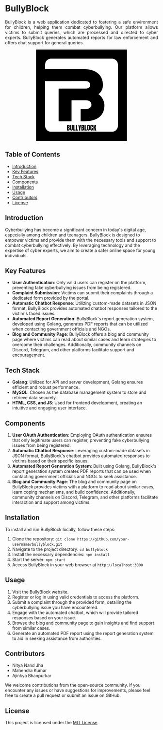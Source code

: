 # BullyBlock
<p align="justify">
BullyBlock is a web application dedicated to fostering a safe environment for children, helping them combat cyberbullying. Our platform allows victims to submit queries, which are processed and directed to cyber experts. BullyBlock generates automated reports for law enforcement and offers chat support for general queries.
</p>

<p align="center">
<img src="https://github.com/Shunux-Stuxnet/BullyBlock/blob/main/Report/images/BullyBlock.png" width="300" alt="BullyBlock Logo">
</p>

## Table of Contents

- [Introduction](#introduction)
- [Key Features](#key-features)
- [Tech Stack](#tech-stack)
- [Components](#components)
- [Installation](#installation)
- [Usage](#usage)
- [Contributors](#contributors)
- [License](#license)

## Introduction

Cyberbullying has become a significant concern in today's digital age, especially among children and teenagers. BullyBlock is designed to empower victims and provide them with the necessary tools and support to combat cyberbullying effectively. By leveraging technology and the expertise of cyber experts, we aim to create a safer online space for young individuals.

## Key Features

- **User Authentication**: Only valid users can register on the platform, preventing fake cyberbullying issues from being registered.
- **Complaint Submission**: Victims can submit their complaints through a dedicated form provided by the portal.
- **Automatic Chatbot Response**: Utilizing custom-made datasets in JSON format, BullyBlock provides automated chatbot responses tailored to the victim's faced issues.
- **Automated Report Generation**: BullyBlock's report generation system, developed using Golang, generates PDF reports that can be utilized when contacting government officials and NGOs.
- **Blog and Community Page**: BullyBlock offers a blog and community page where victims can read about similar cases and learn strategies to overcome their challenges. Additionally, community channels on Discord, Telegram, and other platforms facilitate support and encouragement.

## Tech Stack

- **Golang**: Utilized for API and server development, Golang ensures efficient and robust performance.
- **MySQL**: Chosen as the database management system to store and retrieve data securely.
- **HTML, CSS, and JS**: Used for frontend development, creating an intuitive and engaging user interface.

## Components

1. **User OAuth Authentication**: Employing OAuth authentication ensures that only legitimate users can register, preventing fake cyberbullying issues from being registered.
2. **Automatic Chatbot Response**: Leveraging custom-made datasets in JSON format, BullyBlock's chatbot provides automated responses to victims based on their specific issues.
3. **Automated Report Generation System**: Built using Golang, BullyBlock's report generation system creates PDF reports that can be used when contacting government officials and NGOs to seek assistance.
4. **Blog and Community Page**: The blog and community page on BullyBlock provides victims with a platform to read about similar cases, learn coping mechanisms, and build confidence. Additionally, community channels on Discord, Telegram, and other platforms facilitate interaction and support among victims.

## Installation

To install and run BullyBlock locally, follow these steps:

1. Clone the repository: `git clone https://github.com/your-username/bullyblock.git`
2. Navigate to the project directory: `cd bullyblock`
3. Install the necessary dependencies: `npm install`
4. Start the server: `npm start`
5. Access BullyBlock in your web browser at `http://localhost:3000`

## Usage

1. Visit the BullyBlock website.
2. Register or log in using valid credentials to access the platform.
3. Submit a complaint through the provided form, detailing the cyberbullying issue you have encountered.
4. Engage with the automated chatbot, which will provide tailored responses based on your issue.
5. Browse the blog and community page to gain insights and find support from similar cases.
6. Generate an automated PDF report using the report generation system to aid in seeking assistance from authorities.

## Contributors

- Nitya Nand Jha
- Mahendra Kumar
- Ajinkya Bhanpurkar

We welcome contributions from the open-source community. If you encounter any issues or have suggestions for improvements, please feel free to create a pull request or submit an issue on GitHub.

## License

This project is licensed under the [MIT License](LICENSE).
